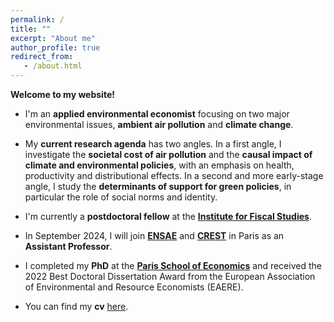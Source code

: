 ```yaml
---
permalink: /
title: ""
excerpt: "About me"
author_profile: true
redirect_from: 
   - /about.html
---
```


__Welcome to my website!__


* I'm an __applied environmental economist__ focusing on two major environmental issues, __ambient air pollution__ and __climate change__.

* My __current research agenda__ has two angles. In a first angle, I investigate the __societal cost of air pollution__ and the __causal impact of climate and environmental policies__, with an emphasis on health, productivity and distributional effects. In a second and more early-stage angle, I study the __determinants of support for green policies__, in particular the role of social norms and identity.
 
* I'm currently a __postdoctoral fellow__ at the <a href="https://ifs.org.uk/">__Institute for Fiscal Studies__</a>.
  
* In September 2024, I will join <a href="https://www.ensae.fr/en">__ENSAE__</a> and <a href="https://crest.science/about-2/">__CREST__</a> in Paris as an __Assistant Professor__.

* I completed my __PhD__ at the <a href="https://www.parisschoolofeconomics.eu/en/">__Paris School of Economics__</a> and received the 2022 Best Doctoral Dissertation Award from the European Association of Environmental and Resource Economists (EAERE).
 
* You can find my __cv__ <a href="http://marionleroutier.github.io/files/Leroutier_cv_EN.pdf">here</a>.

